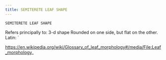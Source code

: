 ```yaml
---
title: SEMITERETE LEAF SHAPE
---
```

`SEMITERETE LEAF SHAPE`

Refers principally to: 3-d shape
Rounded on one side, but flat on the other.
Latin: `

https://en.wikipedia.org/wiki/Glossary_of_leaf_morphology#/media/File:Leaf_morphology_
